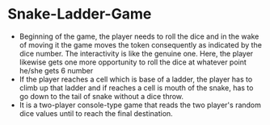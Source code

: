 # Snake-Ladder-Game
* Beginning of the game, the player needs to roll the dice and in the wake of moving it the game moves the token consequently as indicated by the dice number. The interactivity is like the genuine one. Here, the player likewise gets one more opportunity to roll the dice at whatever point he/she gets 6 number
* If the player reaches a cell which is base of a ladder, the player has to climb up that ladder and if reaches a cell is mouth of the snake, has to go down to the tail of snake without a dice throw.
* It is a two-player console-type game that reads the two player's random dice values until to reach the final destination.

